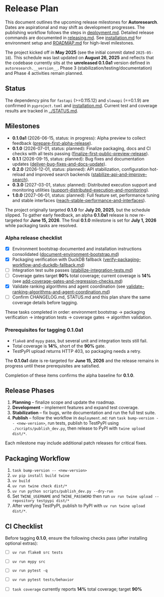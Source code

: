 # Release Plan

This document outlines the upcoming release milestones for **Autoresearch**.
Dates are aspirational and may shift as development progresses.
The publishing workflow follows the steps in
[deployment.md](deployment.md). Detailed release commands are documented in
[releasing.md](releasing.md). See
[installation.md](installation.md) for environment setup and
[ROADMAP.md](../ROADMAP.md) for high-level milestones.

The project kicked off in **May 2025** (see the initial commit dated
`2025-05-18`). This schedule was last updated on **August 26, 2025** and
reflects that the codebase currently sits at the **unreleased 0.1.0a1** version
defined in `autoresearch.__version__`. Phase 3
(stabilization/testing/documentation) and Phase 4 activities remain planned.

## Status

The dependency pins for `fastapi` (>=0.115.12) and `slowapi` (==0.1.9) are
confirmed in `pyproject.toml` and [installation.md](installation.md).
Current test and coverage results are tracked in
[../STATUS.md](../STATUS.md).

## Milestones

- **0.1.0a1** (2026-06-15, status: in progress): Alpha preview to collect
  feedback
  ([prepare-first-alpha-release](
  ../issues/archive/prepare-first-alpha-release.md)).
- **0.1.0** (2026-07-01, status: planned): Finalize packaging, docs and CI
  checks with all tests passing
  ([finalize-first-public-preview-release](
  ../issues/finalize-first-public-preview-release.md)).
- **0.1.1** (2026-09-15, status: planned): Bug fixes and documentation updates
  ([deliver-bug-fixes-and-docs-update](
  ../issues/deliver-bug-fixes-and-docs-update.md)).
- **0.2.0** (2026-12-01, status: planned): API stabilization, configuration
  hot-reload and improved search backends
  ([stabilize-api-and-improve-search](
  ../issues/stabilize-api-and-improve-search.md)).
- **0.3.0** (2027-03-01, status: planned): Distributed execution support and
  monitoring utilities
  ([support-distributed-execution-and-monitoring](
  ../issues/archive/support-distributed-execution-and-monitoring.md)).
- **1.0.0** (2027-06-01, status: planned): Full feature set, performance
  tuning and stable interfaces
  ([reach-stable-performance-and-interfaces](
  ../issues/reach-stable-performance-and-interfaces.md)).

The project originally targeted **0.1.0** for **July 20, 2025**, but the
schedule slipped. To gather early feedback, an alpha **0.1.0a1** release is
now re-targeted for **June 15, 2026**. The final **0.1.0** milestone is set
for **July 1, 2026** while packaging tasks are resolved.

### Alpha release checklist

- [x] Environment bootstrap documented and installation instructions
  consolidated
  ([document-environment-bootstrap.md](
  ../issues/archive/document-environment-bootstrap.md))
- [x] Packaging verification with DuckDB fallback
  ([verify-packaging-workflow-and-duckdb-fallback.md](
  ../issues/archive/verify-packaging-workflow-and-duckdb-fallback.md))
- [ ] Integration test suite passes
  ([stabilize-integration-tests.md](
  ../issues/archive/stabilize-integration-tests.md))
- [ ] Coverage gates target **90%** total coverage; current coverage is
  **14%** (see
  [add-coverage-gates-and-regression-checks.md](
  ../issues/archive/add-coverage-gates-and-regression-checks.md))
- [x] Validate ranking algorithms and agent coordination
  (see
  [validate-ranking-algorithms-and-agent-coordination.md](
  ../issues/archive/validate-ranking-algorithms-and-agent-coordination.md))
- [ ] Confirm CHANGELOG.md, STATUS.md and this plan share the same coverage
  details before tagging.

These tasks completed in order: environment bootstrap → packaging verification
→ integration tests → coverage gates → algorithm validation.

### Prerequisites for tagging 0.1.0a1

- `flake8` and `mypy` pass, but several unit and integration tests still fail.
- Total coverage is **14%**, short of the **90%** gate.
- TestPyPI upload returns HTTP 403, so packaging needs a retry.

The **0.1.0a1** date is re-targeted for **June 15, 2026** and the release
remains in progress until these prerequisites are satisfied.

Completion of these items confirms the alpha baseline for **0.1.0**.

## Release Phases

1. **Planning** – finalize scope and update the roadmap.
2. **Development** – implement features and expand test coverage.
3. **Stabilization** – fix bugs, write documentation and run the full test
   suite.
4. **Publish** – follow the workflow in `deployment.md`: run
   `task bump-version -- <new-version>`, run tests, publish to TestPyPI using
   `./scripts/publish_dev.py`, then release to PyPI with `twine upload dist/*`.

Each milestone may include additional patch releases for critical fixes.

## Packaging Workflow

1. `task bump-version -- <new-version>`
2. `uv pip install build twine`
3. `uv build`
4. `uv run twine check dist/*`
5. `uv run python scripts/publish_dev.py --dry-run`
6. Set `TWINE_USERNAME` and `TWINE_PASSWORD` then run
   `uv run twine upload --repository testpypi dist/*`
7. After verifying TestPyPI, publish to PyPI with
   `uv run twine upload dist/*`.

## CI Checklist

Before tagging **0.1.0**, ensure the following checks pass (after installing
optional extras):

- [ ] `uv run flake8 src tests`
- [ ] `uv run mypy src`
- [ ] `uv run pytest -q`
- [ ] `uv run pytest tests/behavior`
- [ ] `task coverage` currently reports **14%** total coverage; target **90%**

